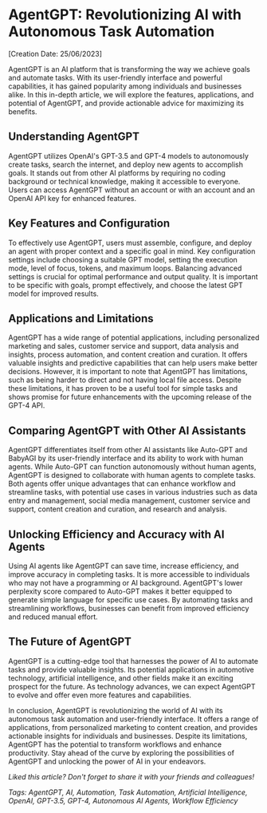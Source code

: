                                                                                                             
# AgentGPT: Revolutionizing AI with Autonomous Task Automation
[Creation Date: 25/06/2023]

AgentGPT is an AI platform that is transforming the way we achieve goals and automate tasks. With its user-friendly interface and powerful capabilities, it has gained popularity among individuals and businesses alike. In this in-depth article, we will explore the features, applications, and potential of AgentGPT, and provide actionable advice for maximizing its benefits.

## Understanding AgentGPT

AgentGPT utilizes OpenAI's GPT-3.5 and GPT-4 models to autonomously create tasks, search the internet, and deploy new agents to accomplish goals. It stands out from other AI platforms by requiring no coding background or technical knowledge, making it accessible to everyone. Users can access AgentGPT without an account or with an account and an OpenAI API key for enhanced features.

## Key Features and Configuration

To effectively use AgentGPT, users must assemble, configure, and deploy an agent with proper context and a specific goal in mind. Key configuration settings include choosing a suitable GPT model, setting the execution mode, level of focus, tokens, and maximum loops. Balancing advanced settings is crucial for optimal performance and output quality. It is important to be specific with goals, prompt effectively, and choose the latest GPT model for improved results.

## Applications and Limitations

AgentGPT has a wide range of potential applications, including personalized marketing and sales, customer service and support, data analysis and insights, process automation, and content creation and curation. It offers valuable insights and predictive capabilities that can help users make better decisions. However, it is important to note that AgentGPT has limitations, such as being harder to direct and not having local file access. Despite these limitations, it has proven to be a useful tool for simple tasks and shows promise for future enhancements with the upcoming release of the GPT-4 API.

## Comparing AgentGPT with Other AI Assistants

AgentGPT differentiates itself from other AI assistants like Auto-GPT and BabyAGI by its user-friendly interface and its ability to work with human agents. While Auto-GPT can function autonomously without human agents, AgentGPT is designed to collaborate with human agents to complete tasks. Both agents offer unique advantages that can enhance workflow and streamline tasks, with potential use cases in various industries such as data entry and management, social media management, customer service and support, content creation and curation, and research and analysis.

## Unlocking Efficiency and Accuracy with AI Agents

Using AI agents like AgentGPT can save time, increase efficiency, and improve accuracy in completing tasks. It is more accessible to individuals who may not have a programming or AI background. AgentGPT's lower perplexity score compared to Auto-GPT makes it better equipped to generate simple language for specific use cases. By automating tasks and streamlining workflows, businesses can benefit from improved efficiency and reduced manual effort.

## The Future of AgentGPT

AgentGPT is a cutting-edge tool that harnesses the power of AI to automate tasks and provide valuable insights. Its potential applications in automotive technology, artificial intelligence, and other fields make it an exciting prospect for the future. As technology advances, we can expect AgentGPT to evolve and offer even more features and capabilities.

In conclusion, AgentGPT is revolutionizing the world of AI with its autonomous task automation and user-friendly interface. It offers a range of applications, from personalized marketing to content creation, and provides actionable insights for individuals and businesses. Despite its limitations, AgentGPT has the potential to transform workflows and enhance productivity. Stay ahead of the curve by exploring the possibilities of AgentGPT and unlocking the power of AI in your endeavors.

*Liked this article? Don't forget to share it with your friends and colleagues!*

*Tags: AgentGPT, AI, Automation, Task Automation, Artificial Intelligence, OpenAI, GPT-3.5, GPT-4, Autonomous AI Agents, Workflow Efficiency*
        
        
        
        
        
        
        
        
        
        